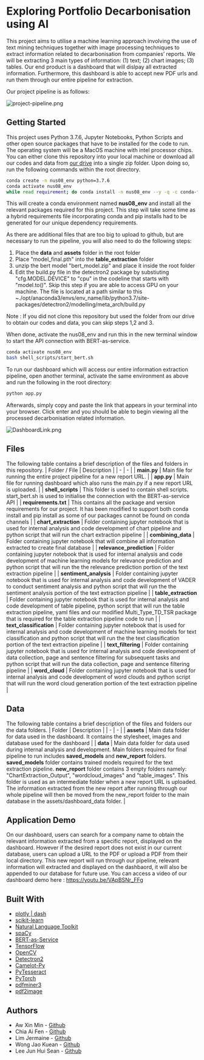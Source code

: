 # Exploring Portfolio Decarbonisation using AI

This project aims to utilise a machine learning approach involving the use of text mining techniques together with image processing techniques to extract information related to decarbonisation from companies’ reports. We will be extracting 3 main types of information: (1) text; (2) chart images; (3) tables. Our end product is a dashboard that will dislpay all extracted information. Furthermore, this dashboard is able to accept new PDF urls and run them through our entire pipeline for extraction. 


Our project pipeline is as follows: 

![project-pipeline.png](https://i.ibb.co/r4S0Bzv/Screenshot-2021-11-11-at-12-26-24-AM.png)



## Getting Started
This project uses Python 3.7.6, Jupyter Notebooks, Python Scripts and other open source packages that have to be installed for the code to run. The operating system will be a MacOS machine with intel processor chips. You can either clone this repository into your local machine or download all our codes and data from [our drive](https://drive.google.com/drive/folders/1ce9L5dHZXrWLzpRNf3iq6cdK5KU_QF0a?usp=sharing) into a single zip folder. Upon doing so, run the following commands within the root directory. 

```bash
conda create -n nus08_env python=3.7.6
conda activate nus08_env
while read requirement; do conda install -n nus08_env --y -q -c conda-forge -c pytorch -c anaconda -c ralexx $requirement || pip install $requirement; done < requirements.txt
```
This will create a conda environment named **nus08_env** and install all the relevant packages required for this project. This step will take some time as a hybrid requirements file incorporating conda and pip installs had to be generated for our unique dependency requirements. 

As there are additional files that are too big to upload to github, but are necessary to run the pipeline, you will also need to do the following steps:
1. Place the **data** and **assets** folder in the root folder
2. Place "model_final.pth" into the **table_extraction** folder
3. unzip the bert model "bert_model.zip" and place it inside the root folder
4. Edit the build.py file in the detectron2 package by substiuting "cfg.MODEL.DEVICE" to "cpu" in the codeline that starts with "model.to()". Skip this step if you are able to access GPU on your machine. The file is located at a path similar to this ~./opt/anaconda3/envs/env_name/lib/python3.7/site-packages/detectron2/modelling/meta_arch/build.py

Note : If you did not clone this repository but used the folder from our drive to obtain our codes and data, you can skip steps 1,2 and 3.

When done, activate the nus08_env and run this in the new terminal window to start the API connection with BERT-as-service. 
```bash 
conda activate nus08_env
bash shell_scripts/start_bert.sh
```

To run our dashboard which will access our entire information extraction pipeline, open another terminal, activate the same environment as above and run the following in the root directory:
```bash
python app.py
````

Afterwards, simply copy and paste the link that appears in your terminal into your browser. Click enter and you should be able to begin viewing all the processed decarbonisation related information. 

![DashboardLink.png](https://i.ibb.co/3BD9Mjc/tg-image-2356045203.jpg)


## Files
The following table contains a brief description of the files and folders in this repository.
| Folder / File | Description |
| - | - |
| **main.py** | Main file for running the entire project pipeline for a new report URL. |
| **app.py** | Main file for running dashboard which also runs the main.py if a new report URL is uploaded. |
| **shell_scripts** | This folder is used to contain shell scripts. start_bert.sh is used to initialise the connection with the BERT-as-service API |
| **requirements.txt** | This contains all the package and version requirements for our project. It has been modified to support both conda install and pip install as some of our packages cannot be found on conda channels |
| **chart_extraction** | Folder containing jupyter notebook that is used for internal analysis and code development of chart pipeline and python script that will run the chart extraction pipeline |
| **combining_data** | Folder containing jupyter notebook that will combine all information extracted to create final database |
| **relevance_prediction** | Folder containing jupyter notebook that is used for internal analysis and code development of machine learning models for relevance prediction and python script that will run the the relevance prediction portion of the text extraction pipeline  | 
| **sentiment_analysis** | Folder containing jupyter notebook that is used for internal analysis and code development of VADER to conduct sentiment analysis and python script that will run the the sentiment analysis portion of the text extraction pipeline  |
| **table_extraction** | Folder containing jupyter notebook that is used for internal analysis and code development of table pipeline, python script that will run the table extraction pipeline, yaml files and our modified Multi_Type_TD_TSR package that is required for the table extraction pipeline code to run |
| **text_classification** | Folder containing jupyter notebook that is used for internal analysis and code development of machine learning models for text classification and python script that will run the the text classification portion of the text extraction pipeline  | 
| **text_filtering** | Folder containing jupyter notebook that is used for internal analysis and code development of data collection, page and sentence filtering for subsequent tasks and python script that will run the data collection, page and sentence filtering pipeline  | 
| **word_cloud** | Folder containing jupyter notebook that is used for internal analysis and code development of word clouds and python script that will run the word cloud generation portion of the text extraction pipeline |
## Data
The following table contains a brief description of the files and folders our the data folders.
| Folder | Description |
| - | - |
| **assets** | Main data folder for data used in the dashboard. It contains the stylesheet, images and database used for the dashboard |
| **data** | Main data folder for data used during internal analysis and development. Main folders required for final pipeline to run includes **saved_models** and **new_report** folders. **saved_models** folder contains trained models required for the text extraction pipeline. **new_report** folder contains 3 empty folders namely: "ChartExtraction_Output", "wordcloud_images" and "table_images". This folder is used as an intermediate folder when a new report URL is uploaded. The information extracted from the new report after running through our whole pipeline will then be moved from the new_report folder to the main database in the assets/dashboard_data folder. |


## Application Demo
On our dashboard, users can search for a company name to obtain the relevant information extracted from a specific report, displayed on the dashboard. However if the desired report does not exist in our current database, users can upload a URL to the PDF or upload a PDF from their local directory. This new report will run through our pipeline, relevant information will extracted and displayed on the dashbaord, it will also be appended to our database for future use.
You can access a video of our dashboard demo here : https://youtu.be/VApBSNr_FFg

## Built With
- [plotly | dash](https://dash.plotly.com/)
- [scikit-learn](https://scikit-learn.org/stable/)
- [Natural Language Toolkit](https://www.nltk.org/)
- [spaCy](https://spacy.io/)
- [BERT-as-Service](https://github.com/hanxiao/bert-as-service)
- [TensorFlow](https://www.tensorflow.org/)
- [OpenCV](https://docs.opencv.org/4.1.2/)
- [Detectron2](https://github.com/facebookresearch/detectron2)
- [Camelot-Py](https://camelot-py.readthedocs.io/en/master/)
- [PyTesseract](https://github.com/tesseract-ocr/tesseract)
- [PyTorch](https://pytorch.org/)
- [pdfminer3](https://github.com/gwk/pdfminer3)
- [pdf2image](https://github.com/Belval/pdf2image)

## Authors
- Aw Xin Min - [Github](https://github.com/awxinmin)
- Chia Ai Fen - [Github](https://github.com/chiaaifen)
- Lim Jermaine - [Github](https://github.com/limjermaine88)
- Wong Jao Kuean - [Github](https://github.com/jaokuean)
- Lee Jun Hui Sean - [Github](https://github.com/seansljh)

